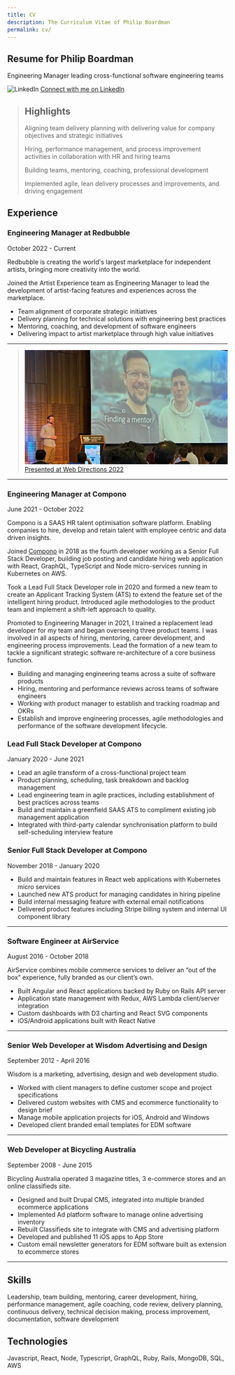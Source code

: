 ```yaml
---
title: CV
description: The Curriculum Vitae of Philip Boardman
permalink: cv/
---
```


## Resume for Philip Boardman

Engineering Manager leading cross-functional software engineering teams

![LinkedIn](/images/linkedin.png) [Connect with me on LinkedIn](https://linkedin.com/in/philipboardman/)

> ## Highlights
>
> Aligning team delivery planning with delivering value for company objectives and strategic initiatives
>
> Hiring, performance management, and process improvement activities in collaboration with HR and hiring teams
>
> Building teams, mentoring, coaching, professional development
>
> Implemented agile, lean delivery processes and improvements, and driving engagement

## Experience

### Engineering Manager at Redbubble

<footer>October 2022 - Current</footer>

Redbubble is creating the world's largest marketplace for independent artists, bringing more creativity into the world.

Joined the Artist Experience team as Engineering Manager to lead the development of artist-facing features and experiences across the marketplace.

- Team alignment of corporate strategic initiatives
- Delivery planning for technical solutions with engineering best practices
- Mentoring, coaching, and development of software engineers
- Delivering impact to artist marketplace through high value initiatives

---

> [![Philip is on stage beside a large slide titled "Finding a mentor"](/articles/mentors/mentors.webp) Presented at Web Directions 2022](https://brd.mn/articles/mentors/)

---

### Engineering Manager at Compono

<footer>June 2021 - October 2022</footer>

Compono is a SAAS HR talent optimisation software platform. Enabling companies to hire, develop and retain talent with employee centric and data driven insights.

Joined [Compono](https://compono.com) in 2018 as the fourth developer working as a Senior Full Stack Developer, building job posting and candidate hiring web application with React, GraphQL, TypeScript and Node micro-services running in Kubernetes on AWS.

Took a Lead Full Stack Developer role in 2020 and formed a new team to create an Applicant Tracking System (ATS) to extend the feature set of the intelligent hiring product. Introduced agile methodologies to the product team and implement a shift-left approach to quality.

Promoted to Engineering Manager in 2021, I trained a replacement lead developer for my team and began overseeing three product teams. I was involved in all aspects of hiring, mentoring, career development, and engineering process improvements. Lead the formation of a new team to tackle a significant strategic software re-architecture of a core business function.

- Building and managing engineering teams across a suite of software products
- Hiring, mentoring and performance reviews across teams of software engineers
- Working with product manager to establish and tracking roadmap and OKRs
- Establish and improve engineering processes, agile methodologies and performance of the software development lifecycle.

### Lead Full Stack Developer at Compono

<footer>January 2020 - June 2021</footer>

- Lead an agile transform of a cross-functional project team
- Product planning, scheduling, task breakdown and backlog management
- Lead engineering team in agile practices, including establishment of best practices across teams
- Build and maintain a greenfield SAAS ATS to compliment existing job management application
- Integrated with third-party calendar synchronisation platform to build self-scheduling interview feature

### Senior Full Stack Developer at Compono

<footer>November 2018 - January 2020</footer>

- Build and maintain features in React web applications with Kubernetes micro services
- Launched new ATS product for managing candidates in hiring pipeline
- Build internal messaging feature with external email notifications
- Delivered product features including Stripe billing system and internal UI component library

---

### Software Engineer at AirService

<footer>August 2016 - October 2018</footer>

AirService combines mobile commerce services to deliver an “out of the box” experience, fully branded as our client’s own.

- Built Angular and React applications backed by Ruby on Rails API server
- Application state management with Redux, AWS Lambda client/server integration
- Custom dashboards with D3 charting and React SVG components
- iOS/Android applications built with React Native

---

### Senior Web Developer at Wisdom Advertising and Design

<footer>September 2012 - April 2016</footer>

Wisdom is a marketing, advertising, design and web development studio.

- Worked with client managers to define customer scope and project specifications
- Delivered custom websites with CMS and ecommerce functionality to design brief
- Manage mobile application projects for iOS, Android and Windows
- Developed client branded email templates for EDM software

---

### Web Developer at Bicycling Australia

<footer>September 2008 - June 2015</footer>

Bicycling Australia operated 3 magazine titles, 3 e-commerce stores and an online classifieds site.

- Designed and built Drupal CMS, integrated into multiple branded ecommerce applications
- Implemented Ad platform software to manage online advertising inventory
- Rebuilt Classifieds site to integrate with CMS and advertising platform
- Developed and published 11 iOS apps to App Store
- Custom email newsletter generators for EDM software built as extension to ecommerce stores

---

## Skills

Leadership, team building, mentoring, career development, hiring, performance management, agile coaching, code review, delivery planning, continuous delivery, technical decision making, process improvement, documentation, software development

## Technologies

Javascript, React, Node, Typescript, GraphQL, Ruby, Rails, MongoDB, SQL, AWS
